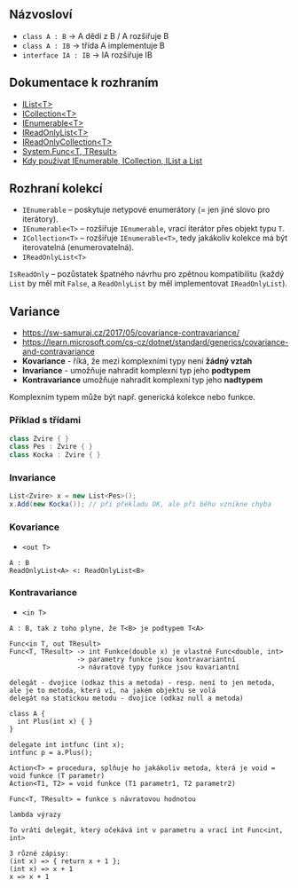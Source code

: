 ## Názvosloví

- `class A : B` -> A dědí z B / A rozšiřuje B
- `class A : IB` -> třída A implementuje B
- `interface IA : IB` -> IA rozšiřuje IB

## Dokumentace k rozhraním

- [IList\<T\>](https://learn.microsoft.com/cs-cz/dotnet/api/system.collections.generic.ilist-1?view=net-8.0)
- [ICollection\<T\>](https://learn.microsoft.com/cs-cz/dotnet/api/system.collections.generic.icollection-1?view=net-8.0)
- [IEnumerable\<T\>](https://learn.microsoft.com/cs-cz/dotnet/api/system.collections.generic.ienumerable-1?view=net-8.0)
- [IReadOnlyList\<T\>](https://learn.microsoft.com/cs-cz/dotnet/api/system.collections.generic.ireadonlylist-1?view=net-8.0)
- [IReadOnlyCollection\<T\>](https://learn.microsoft.com/cs-cz/dotnet/api/system.collections.generic.ireadonlycollection-1?view=net-8.0)
- [System.Func\<T, TResult\>](https://learn.microsoft.com/en-us/dotnet/api/system.func-2?view=net-8.0)
- [Kdy používat IEnumerable, ICollection, IList a List](https://www.claudiobernasconi.ch/2013/07/22/when-to-use-ienumerable-icollection-ilist-and-list/)

## Rozhraní kolekcí

- `IEnumerable` – poskytuje netypové enumerátory (= jen jiné slovo pro iterátory).
- `IEnumerable<T>` – rozšiřuje `IEnumerable`, vrací iterátor přes objekt typu `T`.
- `ICollection<T>` – rozšiřuje `IEnumerable<T>`, tedy jakákoliv kolekce má být iterovatelná (enumerovatelná).
- `IReadOnlyList<T>`

`IsReadOnly` – pozůstatek špatného návrhu pro zpětnou kompatibilitu (každý `List` by měl mít `False`, a `ReadOnlyList` by měl implementovat `IReadOnlyList`).

## Variance
- https://sw-samuraj.cz/2017/05/covariance-contravariance/
- https://learn.microsoft.com/cs-cz/dotnet/standard/generics/covariance-and-contravariance
- **Kovariance** - říká, že mezi komplexními typy není **žádný vztah**
- **Invariance** - umožňuje nahradit komplexní typ jeho **podtypem**
- **Kontravariance**  umožňuje nahradit komplexní typ jeho **nadtypem**

Komplexním typem může být např. generická kolekce nebo funkce.

### Příklad s třídami

```csharp
class Zvire { }
class Pes : Zvire { }
class Kocka : Zvire { }
```

### Invariance
```csharp
List<Zvire> x = new List<Pes>();
x.Add(new Kocka()); // při překladu OK, ale při běhu vznikne chyba
```

### Kovariance
- `<out T>`
```
A : B
ReadOnlyList<A> <: ReadOnlyList<B>
```

### Kontravariance
- `<in T>`
```
A : B, tak z toho plyne, že T<B> je podtypem T<A>
```

```
Func<in T, out TResult>
Func<T, TResult> -> int Funkce(double x) je vlastně Func<double, int>
                 -> parametry funkce jsou kontravariantní
                 -> návratové typy funkce jsou kovariantní

delegát - dvojice (odkaz this a metoda) - resp. není to jen metoda, ale je to metoda, která ví, na jakém objektu se volá
delegát na statickou metodu - dvojice (odkaz null a metoda)

class A {
  int Plus(int x) { }
}

delegate int intfunc (int x);
intfunc p = a.Plus();

Action<T> = procedura, splňuje ho jakákoliv metoda, která je void = void funkce (T parametr)
Action<T1, T2> = void funkce (T1 parametr1, T2 parametr2)

Func<T, TResult> = funkce s návratovou hodnotou

lambda výrazy

To vrátí delegát, který očekává int v parametru a vrací int Func<int, int>

3 různé zápisy:
(int x) => { return x + 1 };
(int x) => x + 1
x => x + 1 
```